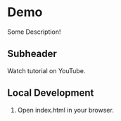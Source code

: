 # Demo

Some Description!

## Subheader

Watch tutorial on YouTube.

 ## Local Development

 1. Open index.html in your browser.
